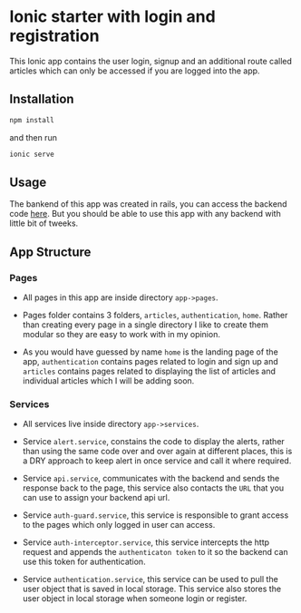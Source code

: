# Ionic starter with login and registration

This Ionic app contains the user login, signup and an additional route called articles which can only be accessed if you are logged into the app.

## Installation

```sh
npm install
```
and then run

```sh
ionic serve
```

## Usage

The bankend of this app was created in rails, you can access the backend code [here](https://github.com/shairyar/rails-api-for-ionic). But you should be able to use this app with any backend with little bit of tweeks.


## App Structure

### Pages
* All pages in this app are inside directory `app->pages`. 

* Pages folder contains 3 folders, `articles`, `authentication`, `home`. Rather than creating every page in a single directory I like to create them modular so they are easy to work with in my opinion.
* As you would have guessed by name `home` is the landing page of the app, `authentication` contains pages related to login and sign up and `articles` contains pages related to displaying the list of articles and individual articles which I will be adding soon.

### Services
* All services live inside directory `app->services`.

* Service `alert.service`, constains the code to display the alerts, rather than using the same code over and over again at different places, this is a DRY approach to keep alert in once service and call it where required.
* Service `api.service`, communicates with the backend and sends the response back to the page, this service also contacts the `URL` that you can use to assign your backend api url.
* Service `auth-guard.service`, this service is responsible to grant access to the pages which only logged in user can access.
* Service `auth-interceptor.service`, this service intercepts the http request and appends the `authenticaton token` to it so the backend can use this token for authentication.
* Service `authentication.service`, this service can be used to pull the user object that is saved in local storage. This service also stores the user object in local storage when someone login or register.
